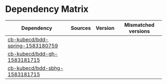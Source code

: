# Dependency Matrix

Dependency | Sources | Version | Mismatched versions
---------- | ------- | ------- | -------------------
[cb-kubecd/bdd-spring-1583180759](https://github.com/cb-kubecd/bdd-spring-1583180759.git) |  | []() | 
[cb-kubecd/bdd-gh-1583181715](https://github.com/cb-kubecd/bdd-gh-1583181715.git) |  | []() | 
[cb-kubecd/bdd-sbhg-1583181715](https://github.com/cb-kubecd/bdd-sbhg-1583181715.git) |  | []() | 
